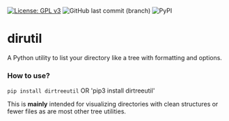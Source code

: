 [![License: GPL v3](https://img.shields.io/badge/License-GPLv3-blue.svg)](https://www.gnu.org/licenses/gpl-3.0)
![GitHub last commit (branch)](https://img.shields.io/github/last-commit/arthtyagi/dirutil/master)
![PyPI](https://img.shields.io/pypi/v/dirtreeutil)

# dirutil
A Python utility to list your directory like a tree with formatting and options.

### How to use?

`pip install dirtreeutil`
OR
'pip3 install dirtreeutil'

This is **mainly** intended for visualizing directories with clean structures or fewer files as are most other tree utilities. 

